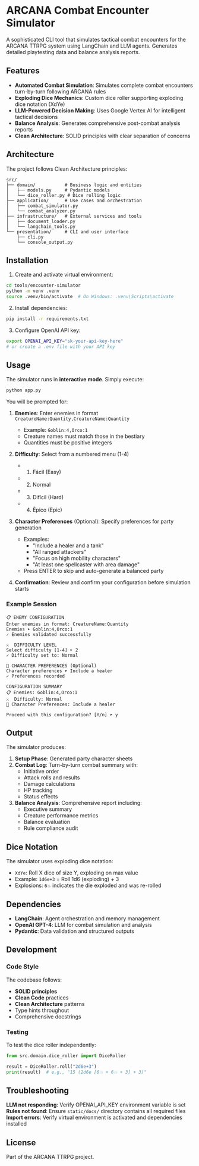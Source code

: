 # ARCANA Combat Encounter Simulator

A sophisticated CLI tool that simulates tactical combat encounters for the ARCANA TTRPG system using LangChain and LLM agents. Generates detailed playtesting data and balance analysis reports.

## Features

- **Automated Combat Simulation**: Simulates complete combat encounters turn-by-turn following ARCANA rules
- **Exploding Dice Mechanics**: Custom dice roller supporting exploding dice notation (XdYe)
- **LLM-Powered Decision Making**: Uses Google Vertex AI for intelligent tactical decisions
- **Balance Analysis**: Generates comprehensive post-combat analysis reports
- **Clean Architecture**: SOLID principles with clear separation of concerns

## Architecture

The project follows Clean Architecture principles:

```
src/
├── domain/           # Business logic and entities
│   ├── models.py     # Pydantic models
│   └── dice_roller.py # Dice rolling logic
├── application/      # Use cases and orchestration
│   ├── combat_simulator.py
│   └── combat_analyzer.py
├── infrastructure/   # External services and tools
│   ├── document_loader.py
│   └── langchain_tools.py
└── presentation/     # CLI and user interface
    ├── cli.py
    └── console_output.py
```

## Installation

1. Create and activate virtual environment:
```bash
cd tools/encounter-simulator
python -m venv .venv
source .venv/bin/activate  # On Windows: .venv\Scripts\activate
```

2. Install dependencies:
```bash
pip install -r requirements.txt
```

3. Configure OpenAI API key:
```bash
export OPENAI_API_KEY="sk-your-api-key-here"
# or create a .env file with your API key
```

## Usage

The simulator runs in **interactive mode**. Simply execute:

```bash
python app.py
```

You will be prompted for:

1. **Enemies**: Enter enemies in format `CreatureName:Quantity,CreatureName:Quantity`
   - Example: `Goblin:4,Orco:1`
   - Creature names must match those in the bestiary
   - Quantities must be positive integers

2. **Difficulty**: Select from a numbered menu (1-4)
   - 1. Fácil (Easy)
   - 2. Normal
   - 3. Difícil (Hard)
   - 4. Épico (Epic)

3. **Character Preferences** (Optional): Specify preferences for party generation
   - Examples:
     - "Include a healer and a tank"
     - "All ranged attackers"
     - "Focus on high mobility characters"
     - "At least one spellcaster with area damage"
   - Press ENTER to skip and auto-generate a balanced party

4. **Confirmation**: Review and confirm your configuration before simulation starts

### Example Session

```
📋 ENEMY CONFIGURATION
Enter enemies in format: CreatureName:Quantity
Enemies ➤ Goblin:4,Orco:1
✓ Enemies validated successfully

⚔️  DIFFICULTY LEVEL
Select difficulty [1-4] ➤ 2
✓ Difficulty set to: Normal

👥 CHARACTER PREFERENCES (Optional)
Character preferences ➤ Include a healer
✓ Preferences recorded

CONFIGURATION SUMMARY
📋 Enemies: Goblin:4,Orco:1
⚔️  Difficulty: Normal
👥 Character Preferences: Include a healer

Proceed with this configuration? [Y/n] ➤ y
```

## Output

The simulator produces:

1. **Setup Phase**: Generated party character sheets
2. **Combat Log**: Turn-by-turn combat summary with:
   - Initiative order
   - Attack rolls and results
   - Damage calculations
   - HP tracking
   - Status effects
3. **Balance Analysis**: Comprehensive report including:
   - Executive summary
   - Creature performance metrics
   - Balance evaluation
   - Rule compliance audit

## Dice Notation

The simulator uses exploding dice notation:
- `XdYe`: Roll X dice of size Y, exploding on max value
- Example: `1d6e+3` = Roll 1d6 (exploding) + 3
- Explosions: `6💥` indicates the die exploded and was re-rolled

## Dependencies

- **LangChain**: Agent orchestration and memory management
- **OpenAI GPT-4**: LLM for combat simulation and analysis
- **Pydantic**: Data validation and structured outputs

## Development

### Code Style

The codebase follows:
- **SOLID principles**
- **Clean Code** practices
- **Clean Architecture** patterns
- Type hints throughout
- Comprehensive docstrings

### Testing

To test the dice roller independently:
```python
from src.domain.dice_roller import DiceRoller

result = DiceRoller.roll("2d6e+3")
print(result)  # e.g., "15 (2d6e [6💥 + 6💥 + 3] + 3)"
```

## Troubleshooting

**LLM not responding**: Verify OPENAI_API_KEY environment variable is set
**Rules not found**: Ensure `static/docs/` directory contains all required files
**Import errors**: Verify virtual environment is activated and dependencies installed

## License

Part of the ARCANA TTRPG project.

